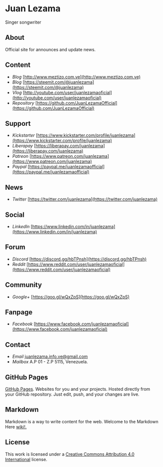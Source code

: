 # Juan Lezama


Singer songwriter



## About


Official site for announces and update news.



## Content


- *Blog* [http://www.meztizo.com.ve](http://www.meztizo.com.ve)
- *Blog* [https://steemit.com/@juanlezama](https://steemit.com/@juanlezama)
- *Vlog* [http://youtube.com/user/juanlezamaoficial](http://youtube.com/user/juanlezamaoficial)
- *Repository* [https://github.com/JuanLezamaOfficial](https://github.com/JuanLezamaOfficial)



## Support


- *Kickstarter* [https://www.kickstarter.com/profile/juanlezama](https://www.kickstarter.com/profile/juanlezama)
- *Liberapay* [https://liberapay.com/juanlezama](https://liberapay.com/juanlezama)
- *Patreon* [https://www.patreon.com/juanlezama](https://www.patreon.com/juanlezama)
- *Paypal* [https://paypal.me/juanlezamaofficial](https://paypal.me/juanlezamaofficial)



## News


- *Twitter* [https://twitter.com/juanlezama](https://twitter.com/juanlezama)



## Social


- *LinkedIn* [https://www.linkedin.com/in/juanlezama](https://www.linkedin.com/in/juanlezama)



## Forum


- *Discord* [https://discord.gg/hbTPnsh](https://discord.gg/hbTPnsh)
- *Reddit* [https://www.reddit.com/user/juanlezamaoficial](https://www.reddit.com/user/juanlezamaoficial)



## Community


- *Google+* [https://goo.gl/wQxZpS](https://goo.gl/wQxZpS)



## Fanpage


- *Facebook* [https://www.facebook.com/juanlezamaoficial](https://www.facebook.com/juanlezamaoficial)



## Contact


- *Email* [juanlezama.info.ve@gmail.com](juanlezama.info.ve@gmail.com)
- *Mailbox* A.P 01 - Z.P 5115, Venezuela.



## GitHub Pages


[GitHub Pages](https://pages.github.com). Websites for you and your projects. Hosted directly from your GitHub repository. Just edit, push, and your changes are live.



## Markdown


Markdown is a way to write content for the web. Welcome to the Markdown Here [wiki!.](https://github.com/adam-p/markdown-here/wiki)



## License


This work is licensed under a [Creative Commons Attribution 4.0 International](http://creativecommons.org/licenses/by/4.0/) license.
